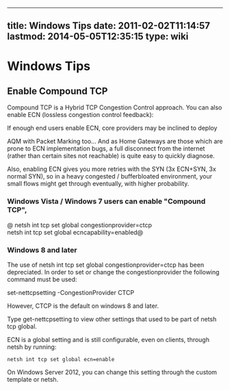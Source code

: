 
---
title: Windows Tips
date: 2011-02-02T11:14:57
lastmod: 2014-05-05T12:35:15
type: wiki
---
Windows Tips
============

Enable Compound TCP
-------------------

Compound TCP is a Hybrid TCP Congestion Control approach. You can also
enable ECN (lossless congestion control feedback):

If enough end users enable ECN, core providers may be inclined to deploy
<link>AQM with Packet Marking</link> too... And as <link>Home
Gateways</link> are those which are prone to ECN implementation bugs, a
full disconnect from the internet (rather than certain sites not
reachable) is quite easy to quickly diagnose.

Also, enabling ECN gives you more retries with the SYN (3x ECN+SYN, 3x
normal SYN), so in a heavy congested / bufferbloated environment, your
small flows might get through eventually, with higher probability.

### Windows Vista / Windows 7 users can enable "Compound TCP",

@ netsh int tcp set global congestionprovider=ctcp\
netsh int tcp set global ecncapability=enabled@

### Windows 8 and later

The use of netsh int tcp set global congestionprovider=ctcp has been
depreciated. In order to set or change the congestionprovider the
following command must be used:

set-nettcpsetting -CongestionProvider CTCP

However, CTCP is the default on windows 8 and later.

Type get-nettcpsetting to view other settings that used to be part of
netsh tcp global.﻿

ECN is a global setting and is still configurable, even on clients,
through netsh by running:

`netsh int tcp set global ecn=enable`

On Windows Server 2012, you can change this setting through the custom
template or netsh.
